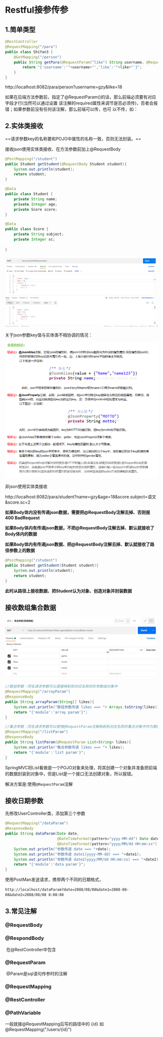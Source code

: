 

# Restful接参传参

## 1.简单类型

```java
@RestController
@RequestMapping("/para")
public class ShiYan3 {
    @GetMapping("/person")
    public String getPara(@RequestParam("like") String username, @RequestParam("username") String like){
        return "{'username':'"+username+"','like':'"+like+"'}";
    }
}
```

http://localhost:8082/para/person?username=gzy&like=18

如果在后端方法参数前，指定了@RequestParam()的话，那么前端必须要有对应字段才行(当然可以通过设置
    该注解的required属性来调节是否必须传)，否者会报错；如果参数前没有任何该注解，那么前端可以传，也可
    以不传，如：

## 2.实体类接收

==请求参数key的名称要和POJO中属性的名称一致，否则无法封装。==

接收json使用实体类接收、在方法参数前加上@RequestBody

```java
@PostMapping("/student")
public Student getStudent(@RequestBody Student student){
    System.out.println(student);
    return student;
}
```

```java
@Data
public class Student {
    private String name;
    private Integer age;
    private Score score;
}
```

```java
@Data
public class Score {
    private String subject;
    private Integer sc;

}
```

![Snipaste_2023-01-17_16-45-00](images\Snipaste_2023-01-17_16-45-00.png)



关于json参数key值与实体类不相协调的情况：

![Snipaste_2023-01-17_16-40-58](images\Snipaste_2023-01-17_16-40-58.png)



非json使用实体类接收

http://localhost:8082/para/student?name=gzy&age=18&score.subject=语文&score.sc=2

**如果Body体内没有传递json数据，需要把@RequestBody注解去掉、否则报400 BadRequest**

**如果Body体内有传递json数据，不把@RequestBody注解去掉、默认就接收了Body体内的数据**

**如果Body体内有传递json数据、把@RequestBody注解去掉、默认就接收了路径参数上的数据**

```java
@PostMapping("/student")
public Student getStudent(Student student){
    System.out.println(student);
    return student;
}
```

**此时从路径上接收数据、把Student认为对象、创造对象并封装数据**

## 接收数组集合数据

![1630484283773](images\1630484283773.png)

```java
//数组参数：同名请求参数可以直接映射到对应名称的形参数组对象中
@RequestMapping("/arrayParam")
@ResponseBody
public String arrayParam(String[] likes){
    System.out.println("数组参数传递 likes ==> "+ Arrays.toString(likes));
    return "{'module':'array param'}";
}
```

```java
//集合参数：同名请求参数可以使用@RequestParam注解映射到对应名称的集合对象中作为数据
@RequestMapping("/listParam")
@ResponseBody
public String listParam(@RequestParam List<String> likes){
    System.out.println("集合参数传递 likes ==> "+ likes);
    return "{'module':'list param'}";
}
```

SpringMVC将List看做是一个POJO对象来处理，将其创建一个对象并准备把前端的数据封装到对象中，但是List是一个接口无法创建对象，所以报错。

解决方案是:使用`@RequestParam`注解



## 接收日期参数

先修改UserController类，添加第三个参数

```java
@RequestMapping("/dataParam")
@ResponseBody
public String dataParam(Date date,
                        @DateTimeFormat(pattern="yyyy-MM-dd") Date date1,
                        @DateTimeFormat(pattern="yyyy/MM/dd HH:mm:ss") Date date2)
    System.out.println("参数传递 date ==> "+date);
	System.out.println("参数传递 date1(yyyy-MM-dd) ==> "+date1);
	System.out.println("参数传递 date2(yyyy/MM/dd HH:mm:ss) ==> "+date2);
    return "{'module':'data param'}";
}
```

使用PostMan发送请求，携带两个不同的日期格式，

`http://localhost/dataParam?date=2088/08/08&date1=2088-08-08&date2=2088/08/08 8:08:08`



## 3.常见注解

### @RequestBody

### @RespondBody

​     在@RestController中包含

### @RequestParam

​    @Param是sql语句传参时的注解

### @RequestMapping

### @RestController

### **@PathVariable**

   一般就接@RequestMapping后写的路径中的   {id}      如@RequestMapping("/users/{id}")

